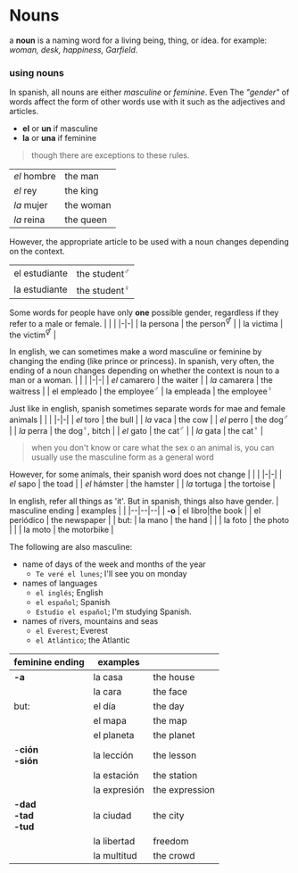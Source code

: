 # Nouns
a **noun** is a naming word for a living being, thing, or idea. for example: *woman, desk, happiness, Garfield*.

### using nouns
In spanish, all nouns are either *masculine* or *feminine*. Even The *"gender"* of words affect the form of other words use with it such as the adjectives and articles.
- **el** or **un** if masculine
- **la** or **una** if feminine
> though there are exceptions to these rules.

| | |
|--|--|
| *el* hombre | the man   |
| *el* rey    | the king  |
| *la* mujer  | the woman |
| *la* reina  | the queen |

However, the appropriate article to be used with a noun changes depending on the context.

| | |
|--|--|
| el estudiante | the student<sup>♂</sup> | 
| la estudiante | the student<sup>♀</sup> |

Some words for people have only **one** possible gender, regardless if they refer to a male or female.
| | |
|-|-|
| la persona | the person<sup>⚥</sup> |
| la victima | the victim<sup>⚥</sup> |

In english, we can sometimes make a word masculine or feminine by changing the ending (like prince or princess). In spanish, very often, the ending of a noun changes depending on whether the context is noun to a man or a woman.
| | |
|-|-|
| *el* camarero | the waiter |
| *la* camarera | the waitress |
| el empleado | the employee<sup>♂</sup>
| la empleada | the employee<sup>♀</sup>

Just like in english, spanish sometimes separate words for mae and female animals
| | |
|-|-|
| *el* toro | the bull |
| *la* vaca | the cow |
| *el* perro | the dog<sup>♂</sup> |
| *la* perra | the dog<sup>♀</sup>, bitch |
| *el* gato | the cat<sup>♂</sup> |
| *la* gata | the cat<sup>♀</sup> | 

> when you don't know or care what the sex o an animal is, you can usually use the masculine form as a general word

However, for some animals, their spanish word does not change
| | |
|-|-|
| *el* sapo | the toad |
| *el* hámster | the hamster |
| *la* tortuga | the tortoise |

In english, refer all things as 'it'. But in spanish, things also have gender.
| masculine ending | examples | |
|--|--|--|
| **-o** | el libro|the book
| | el periódico | the newspaper |
| but: | la mano | the hand |
| | la foto | the photo |
| | la moto | the motorbike |

The following are also masculine:
- name of days of the week and months of the year
    - `Te veré el lunes`; I'll see you on monday
- names of languages
    - `el inglés`; English
    - `el español`; Spanish
    - `Estudio el español`; I'm studying Spanish.
- names of rivers, mountains and seas
    - `el Everest`; Everest
    - `el Atlántico`; the Atlantic

| feminine ending | examples | |
|-|-|-|
|**-a**| la casa | the house
| | la cara | the face |
| but: | el día | the day
| | el mapa | the map
| | el planeta | the planet | 
|-**ción<br>-sión** |la lección | the lesson
| | la estación | the station
| | la expresión | the expression |
| **-dad<br>-tad<br>-tud** | la ciudad | the city
| | la libertad | freedom |
| | la multitud | the crowd |

